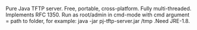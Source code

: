 Pure Java TFTP server. 
Free, portable, cross-platform.
Fully multi-threaded. Implements RFC 1350.
Run as root/admin in cmd-mode with cmd argument = path to folder, for example: 
    java -jar pj-tftp-server.jar /tmp 
.Need JRE-1.8. 
